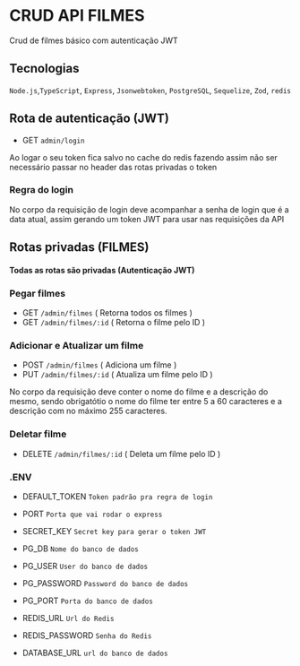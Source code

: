 # CRUD API FILMES
Crud de filmes básico com autenticação JWT

## Tecnologias

`Node.js`,`TypeScript`, `Express`, `Jsonwebtoken`, `PostgreSQL`, `Sequelize`, `Zod`, `redis`

## Rota de autenticação (JWT)
- GET `admin/login`

Ao logar o seu token fica salvo no cache do redis fazendo assim não ser necessário passar no header das rotas privadas o token

### Regra do login

No corpo da requisição de login deve acompanhar a senha de login que é a data atual, assim gerando um token JWT para usar nas requisições da API

## Rotas privadas (FILMES)

#### Todas as rotas são privadas (Autenticação JWT)

### Pegar filmes

- GET `/admin/filmes` ( Retorna todos os filmes )
- GET `/admin/filmes/:id` ( Retorna o filme pelo ID )

### Adicionar e Atualizar um filme

- POST `/admin/filmes` ( Adiciona um filme )
- PUT `/admin/filmes/:id` ( Atualiza um filme pelo ID )

No corpo da requisição deve conter o nome do filme e a descrição do mesmo, sendo obrigatótio o nome do filme ter entre 5 a 60 caracteres e a descrição com no máximo 255 caracteres.

### Deletar filme

- DELETE `/admin/filmes/:id` ( Deleta um filme pelo ID )


### .ENV
- DEFAULT_TOKEN `Token padrão pra regra de login`
- PORT `Porta que vai rodar o express`
- SECRET_KEY `Secret key para gerar o token JWT`

- PG_DB `Nome do banco de dados`
- PG_USER `User do banco de dados`
- PG_PASSWORD `Password do banco de dados`
- PG_PORT `Porta do banco de dados`

- REDIS_URL `Url do Redis`
- REDIS_PASSWORD `Senha do Redis`
- DATABASE_URL `url do banco de dados`